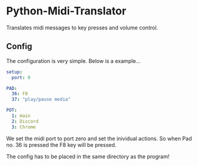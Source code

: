 Python-Midi-Translator
======================
Translates midi messages to key presses and volume control.


## Config
The configuration is very simple. Below is a example...

```yml
setup:
  port: 0

PAD:
  36: F8
  37: "play/pause media"

POT:
  1: main
  2: Discord
  3: Chrome
```
We set the midi port to port zero and set the inividual actions.
So when Pad no. 36 is pressed the F8 key will be pressed.

The config has to be placed in the same directory as the program!
